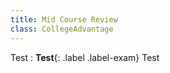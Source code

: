 ```yaml
---
title: Mid Course Review
class: CollegeAdvantage
---
```


Test
: **Test**{: .label .label-exam} Test

